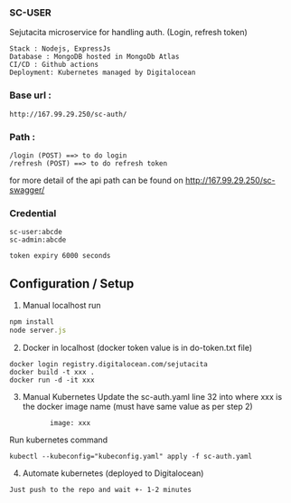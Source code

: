 ### SC-USER
Sejutacita microservice for handling auth. (Login, refresh token)
```
Stack : Nodejs, ExpressJs
Database : MongoDB hosted in MongoDb Atlas 
CI/CD : Github actions
Deployment: Kubernetes managed by Digitalocean
```

### Base url : 
```http://167.99.29.250/sc-auth/```

### Path : 
```
/login (POST) ==> to do login
/refresh (POST) ==> to do refresh token
```
for more detail of the api path can be found on http://167.99.29.250/sc-swagger/

### Credential
```
sc-user:abcde
sc-admin:abcde

token expiry 6000 seconds
```

## Configuration / Setup

1. Manual localhost run
```javascript
npm install
node server.js
```

2. Docker in localhost (docker token value is in do-token.txt file)
```
docker login registry.digitalocean.com/sejutacita
docker build -t xxx .
docker run -d -it xxx
```

3. Manual Kubernetes
Update the sc-auth.yaml line 32  into
where xxx is the docker image name (must have same value as per step 2)
```
          image: xxx
```
Run kubernetes command
```
kubectl --kubeconfig="kubeconfig.yaml" apply -f sc-auth.yaml
```
4. Automate kubernetes (deployed to Digitalocean)
```
Just push to the repo and wait +- 1-2 minutes
```